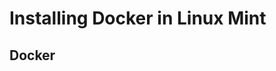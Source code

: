 # Installing Docker in Linux Mint 

## Docker
<!--stackedit_data:
eyJoaXN0b3J5IjpbLTE1Nzk4MDE4MTcsLTIwODg3NDY2MTJdfQ
==
-->